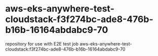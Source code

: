 # aws-eks-anywhere-test-cloudstack-f3f274bc-ade8-476b-b16b-16164abdabc9-70
repository for use with E2E test job aws-eks-anywhere-test-cloudstack:f3f274bc-ade8-476b-b16b-16164abdabc9-70
